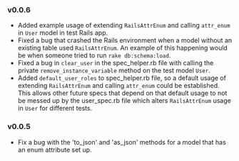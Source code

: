 ### v0.0.6
* Added example usage of extending `RailsAttrEnum` and calling
  `attr_enum` in `User` model in test Rails app.
* Fixed a bug that crashed the Rails environment when a model without an
  existing table used `RailsAttrEnum`. An example of this happening
  would be when someone tried to run `rake db:schema:load`.
* Fixed a bug in `clear_user` in the spec_helper.rb file with calling
  the private `remove_instance_variable` method on the test model
  `User`.
* Added `default_user_roles` to spec_helper.rb file, so a default usage
  of extending `RailsAttrEnum` and calling `attr_enum` could be
  established. This allows other future specs that depend on that
  default usage to not be messed up by the user_spec.rb file which
  alters `RailsAttrEnum` usage in `User` for different tests.

### v0.0.5
* Fix a bug with the 'to_json' and 'as_json' methods for a model that
  has an enum attribute set up.
